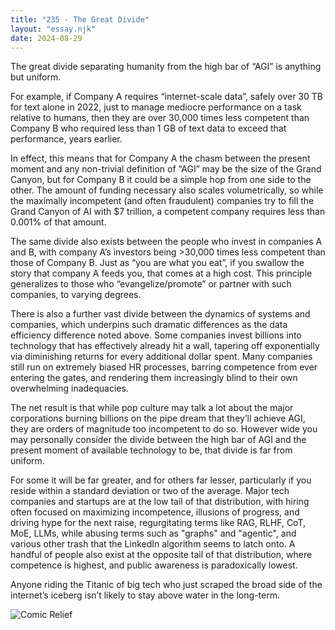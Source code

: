 ```yaml
---
title: "235 - The Great Divide"
layout: "essay.njk"
date: 2024-08-29
---
```


The great divide separating humanity from the high bar of “AGI” is anything but uniform.

For example, if Company A requires “internet-scale data”, safely over 30 TB for text alone in 2022, just to manage mediocre performance on a task relative to humans, then they are over 30,000 times less competent than Company B who required less than 1 GB of text data to exceed that performance, years earlier.

In effect, this means that for Company A the chasm between the present moment and any non-trivial definition of “AGI” may be the size of the Grand Canyon, but for Company B it could be a simple hop from one side to the other. The amount of funding necessary also scales volumetrically, so while the maximally incompetent (and often fraudulent) companies try to fill the Grand Canyon of AI with $7 trillion, a competent company requires less than 0.001% of that amount.

The same divide also exists between the people who invest in companies A and B, with company A’s investors being >30,000 times less competent than those of Company B. Just as “you are what you eat”, if you swallow the story that company A feeds you, that comes at a high cost. This principle generalizes to those who “evangelize/promote” or partner with such companies, to varying degrees.

There is also a further vast divide between the dynamics of systems and companies, which underpins such dramatic differences as the data efficiency difference noted above. Some companies invest billions into technology that has effectively already hit a wall, tapering off exponentially via diminishing returns for every additional dollar spent. Many companies still run on extremely biased HR processes, barring competence from ever entering the gates, and rendering them increasingly blind to their own overwhelming inadequacies.

The net result is that while pop culture may talk a lot about the major corporations burning billions on the pipe dream that they’ll achieve AGI, they are orders of magnitude too incompetent to do so. However wide you may personally consider the divide between the high bar of AGI and the present moment of available technology to be, that divide is far from uniform.

For some it will be far greater, and for others far lesser, particularly if you reside within a standard deviation or two of the average. Major tech companies and startups are at the low tail of that distribution, with hiring often focused on maximizing incompetence, illusions of progress, and driving hype for the next raise, regurgitating terms like RAG, RLHF, CoT, MoE, LLMs, while abusing terms such as "graphs" and "agentic", and various other trash that the LinkedIn algorithm seems to latch onto. A handful of people also exist at the opposite tail of that distribution, where competence is highest, and public awareness is paradoxically lowest.

Anyone riding the Titanic of big tech who just scraped the broad side of the internet’s iceberg isn’t likely to stay above water in the long-term.

![Comic Relief](https://media.licdn.com/dms/image/v2/D5622AQG2pmXF4aS4Yw/feedshare-shrink_800/feedshare-shrink_800/0/1723008698747?e=1736985600&v=beta&t=HQvpMJT-ojeQHij0FtwmgGDivMFLm_7g8LH5H2bY7ig)